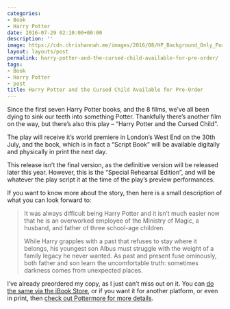 ```yaml
---
categories:
- Book
- Harry Potter
date: 2016-07-29 02:10:00+00:00
description: ''
image: https://cdn.chrishannah.me/images/2016/08/HP_Background_Only_Portrait_Key_Art.jpg
layout: layouts/post
permalink: harry-potter-and-the-cursed-child-available-for-pre-order/
tags:
- Book
- Harry Potter
- post
title: Harry Potter and the Cursed Child Available for Pre-Order
---
```


<div class="kg-card-markdown">
<p>Since the first seven Harry Potter books, and the 8 films, we&#8217;ve all been dying to sink our teeth into something Potter. Thankfully there&#8217;s another film on the way, but there&#8217;s also this play &#8211; &#8220;Harry Potter and the Cursed Child&#8221;.</p>
<p>The play will receive it&#8217;s world premiere in London&#8217;s West End on the 30th July, and the book, which is in fact a &#8220;Script Book&#8221; will be available digitally and physically in print the next day.</p>
<p>This release isn&#8217;t the final version, as the definitive version will be released later this year. However, this is the &#8220;Special Rehearsal Edition&#8221;, and will be whatever the play script it at the time of the play&#8217;s preview performances.</p>
<p>If you want to know more about the story, then here is a small description of what you can look forward to:</p>
<blockquote><p>It was always difficult being Harry Potter and it isn’t much easier now that he is an overworked employee of the Ministry of Magic, a husband, and father of three school-age children.</p>
<p>While Harry grapples with a past that refuses to stay where it belongs, his youngest son Albus must struggle with the weight of a family legacy he never wanted. As past and present fuse ominously, both father and son learn the uncomfortable truth: sometimes darkness comes from unexpected places.</p></blockquote>
<p>I&#8217;ve already preordered my copy, as I just can&#8217;t miss out on it. You can <a href="https://geo.itunes.apple.com/gb/book/harry-potter-cursed-child/id1083068641?mt=11&amp;at=1010l4Hj&amp;ct=website">do the same via the iBook Store</a>, or if you want it for another platform, or even in print, then <a href="https://www.pottermore.com/news/how-to-preorder-cursed-child-script-book">check out Pottermore for more details</a>.</p>
</div>